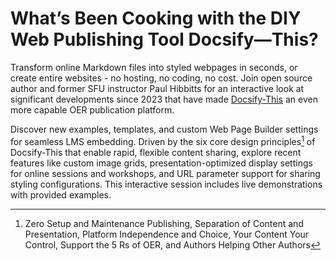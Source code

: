# What’s Been Cooking with the DIY Web Publishing Tool Docsify—This?

Transform online Markdown files into styled webpages in seconds, or create entire websites - no hosting, no coding, no cost. Join open source author and former SFU instructor Paul Hibbitts for an interactive look at significant developments since 2023 that have made [Docsify-This](https://docsify-this.net) an even more capable OER publication platform.

Discover new examples, templates, and custom Web Page Builder settings for seamless LMS embedding. Driven by the six core design principles[^1] of Docsify-This that enable rapid, flexible content sharing, explore recent features like custom image grids, presentation-optimized display settings for online sessions and workshops, and URL parameter support for sharing styling configurations. This interactive session includes live demonstrations with provided examples.

[^1]: Zero Setup and Maintenance Publishing, Separation of Content and Presentation, Platform Independence and Choice, Your Content Your Control, Support the 5 Rs of OER, and Authors Helping Other Authors
